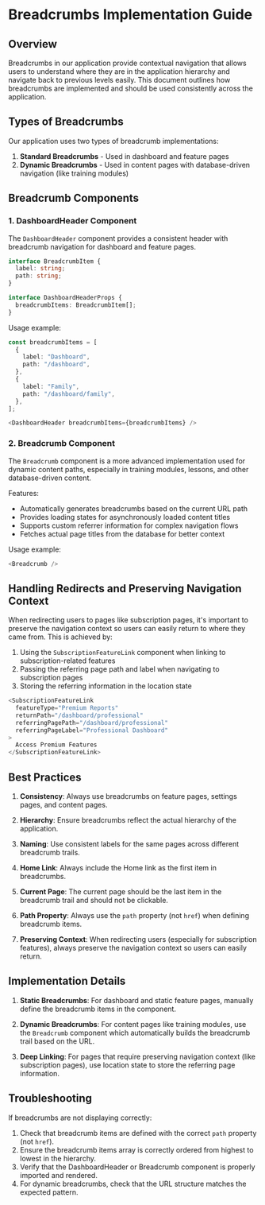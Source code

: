 
# Breadcrumbs Implementation Guide

## Overview

Breadcrumbs in our application provide contextual navigation that allows users to understand where they are in the application hierarchy and navigate back to previous levels easily. This document outlines how breadcrumbs are implemented and should be used consistently across the application.

## Types of Breadcrumbs

Our application uses two types of breadcrumb implementations:

1. **Standard Breadcrumbs** - Used in dashboard and feature pages
2. **Dynamic Breadcrumbs** - Used in content pages with database-driven navigation (like training modules)

## Breadcrumb Components

### 1. DashboardHeader Component

The `DashboardHeader` component provides a consistent header with breadcrumb navigation for dashboard and feature pages.

```typescript
interface BreadcrumbItem {
  label: string;
  path: string;
}

interface DashboardHeaderProps {
  breadcrumbItems: BreadcrumbItem[];
}
```

Usage example:
```typescript
const breadcrumbItems = [
  {
    label: "Dashboard",
    path: "/dashboard",
  },
  {
    label: "Family",
    path: "/dashboard/family",
  },
];

<DashboardHeader breadcrumbItems={breadcrumbItems} />
```

### 2. Breadcrumb Component

The `Breadcrumb` component is a more advanced implementation used for dynamic content paths, especially in training modules, lessons, and other database-driven content.

Features:
- Automatically generates breadcrumbs based on the current URL path
- Provides loading states for asynchronously loaded content titles
- Supports custom referrer information for complex navigation flows
- Fetches actual page titles from the database for better context

Usage example:
```typescript
<Breadcrumb />
```

## Handling Redirects and Preserving Navigation Context

When redirecting users to pages like subscription pages, it's important to preserve the navigation context so users can easily return to where they came from. This is achieved by:

1. Using the `SubscriptionFeatureLink` component when linking to subscription-related features
2. Passing the referring page path and label when navigating to subscription pages
3. Storing the referring information in the location state

```typescript
<SubscriptionFeatureLink
  featureType="Premium Reports"
  returnPath="/dashboard/professional"
  referringPagePath="/dashboard/professional"
  referringPageLabel="Professional Dashboard"
>
  Access Premium Features
</SubscriptionFeatureLink>
```

## Best Practices

1. **Consistency**: Always use breadcrumbs on feature pages, settings pages, and content pages.
   
2. **Hierarchy**: Ensure breadcrumbs reflect the actual hierarchy of the application.
   
3. **Naming**: Use consistent labels for the same pages across different breadcrumb trails.
   
4. **Home Link**: Always include the Home link as the first item in breadcrumbs.
   
5. **Current Page**: The current page should be the last item in the breadcrumb trail and should not be clickable.
   
6. **Path Property**: Always use the `path` property (not `href`) when defining breadcrumb items.

7. **Preserving Context**: When redirecting users (especially for subscription features), always preserve the navigation context so users can easily return.

## Implementation Details

1. **Static Breadcrumbs**: For dashboard and static feature pages, manually define the breadcrumb items in the component.

2. **Dynamic Breadcrumbs**: For content pages like training modules, use the `Breadcrumb` component which automatically builds the breadcrumb trail based on the URL.

3. **Deep Linking**: For pages that require preserving navigation context (like subscription pages), use location state to store the referring page information.

## Troubleshooting

If breadcrumbs are not displaying correctly:

1. Check that breadcrumb items are defined with the correct `path` property (not `href`).
2. Ensure the breadcrumb items array is correctly ordered from highest to lowest in the hierarchy.
3. Verify that the DashboardHeader or Breadcrumb component is properly imported and rendered.
4. For dynamic breadcrumbs, check that the URL structure matches the expected pattern.

